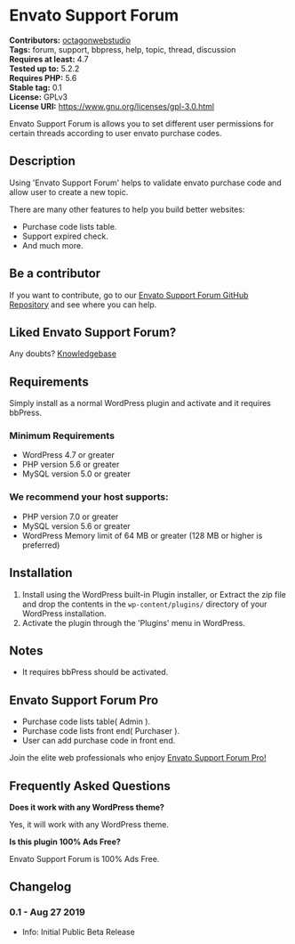 # Envato Support Forum

**Contributors:** [octagonwebstudio](https://profiles.wordpress.org/octagonwebstudio/)  
**Tags:** forum, support, bbpress, help, topic, thread, discussion  
**Requires at least:** 4.7  
**Tested up to:** 5.2.2  
**Requires PHP:** 5.6  
**Stable tag:** 0.1  
**License:** GPLv3  
**License URI:** https://www.gnu.org/licenses/gpl-3.0.html

Envato Support Forum is allows you to set different user permissions for certain threads according to user envato purchase codes.


## Description ##

Using 'Envato Support Forum' helps to validate envato purchase code and allow user to create a new topic.

There are many other features to help you build better websites:

* Purchase code lists table.
* Support expired check.
* And much more.


## Be a contributor ##

If you want to contribute, go to our [Envato Support Forum GitHub Repository](https://github.com/octagonwebstudio/Premium-Addons-for-KingComposer) and see where you can help.


## Liked Envato Support Forum? ##

Any doubts? [Knowledgebase](https://support.octagonwebstudio.com)


## Requirements ##

Simply install as a normal WordPress plugin and activate and it requires bbPress.

### Minimum Requirements ###

* WordPress 4.7 or greater
* PHP version 5.6 or greater
* MySQL version 5.0 or greater

### We recommend your host supports: ###

* PHP version 7.0 or greater
* MySQL version 5.6 or greater
* WordPress Memory limit of 64 MB or greater (128 MB or higher is preferred)


## Installation ##

1. Install using the WordPress built-in Plugin installer, or Extract the zip file and drop the contents in the `wp-content/plugins/` directory of your WordPress installation.
2. Activate the plugin through the 'Plugins' menu in WordPress.


## Notes ##

* It requires bbPress should be activated.


## Envato Support Forum Pro ##

* Purchase code lists table( Admin ).
* Purchase code lists front end( Purchaser ).
* User can add purchase code in front end.

Join the elite web professionals who enjoy [Envato Support Forum Pro!](https://market.octagonwebstudio.com/product/envato-support-forum-pro/)


## Frequently Asked Questions ##

**Does it work with any WordPress theme?**

Yes, it will work with any WordPress theme.

**Is this plugin 100% Ads Free?**

Envato Support Forum is 100% Ads Free.


## Changelog ##

### 0.1 - Aug 27 2019 ###
* Info: Initial Public Beta Release
